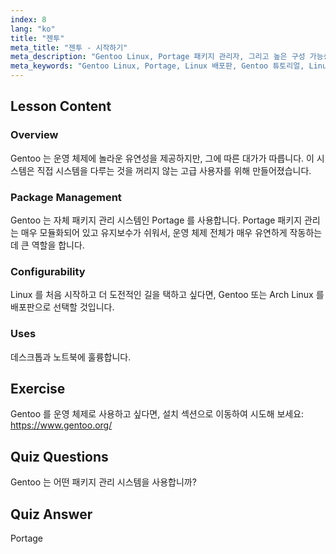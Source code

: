 ```yaml
---
index: 8
lang: "ko"
title: "젠투"
meta_title: "젠투 - 시작하기"
meta_description: "Gentoo Linux, Portage 패키지 관리자, 그리고 높은 구성 가능성에 대해 알아보세요. 이 유연한 배포판이 당신의 고급 Linux 여정에 적합한지 알아보세요."
meta_keywords: "Gentoo Linux, Portage, Linux 배포판, Gentoo 튜토리얼, Linux 초보자, Linux 가이드, Gentoo 구성 가능성"
---
```


## Lesson Content

### Overview

Gentoo 는 운영 체제에 놀라운 유연성을 제공하지만, 그에 따른 대가가 따릅니다. 이 시스템은 직접 시스템을 다루는 것을 꺼리지 않는 고급 사용자를 위해 만들어졌습니다.

### Package Management

Gentoo 는 자체 패키지 관리 시스템인 Portage 를 사용합니다. Portage 패키지 관리는 매우 모듈화되어 있고 유지보수가 쉬워서, 운영 체제 전체가 매우 유연하게 작동하는 데 큰 역할을 합니다.

### Configurability

Linux 를 처음 시작하고 더 도전적인 길을 택하고 싶다면, Gentoo 또는 Arch Linux 를 배포판으로 선택할 것입니다.

### Uses

데스크톱과 노트북에 훌륭합니다.

## Exercise

Gentoo 를 운영 체제로 사용하고 싶다면, 설치 섹션으로 이동하여 시도해 보세요: <https://www.gentoo.org/>

## Quiz Questions

Gentoo 는 어떤 패키지 관리 시스템을 사용합니까?

## Quiz Answer

Portage
